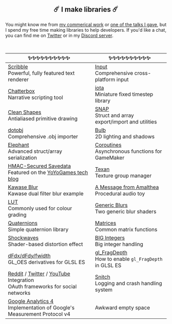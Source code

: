 <h2 align="center">☄️️ I make libraries ☄️️</h2>

You might know me from [my commerical work](http://www.jujuadams.com/) or [one of the talks I gave](https://www.youtube.com/watch?v=Uj7nr6vSRvs), but I spend my free time making libraries to help developers. If you'd like a chat, you can find me on [Twitter](https://twitter.com/jujuadams) or in my [Discord server](https://discord.gg/8krYCqr).

&nbsp;

|✨✨✨✨✨✨✨✨✨✨|✨✨✨✨✨✨✨✨✨✨|
|-----------------------------------------------------------------------------------------------------------------------------------------------------------------------------------------------------------------------------|-------------------------------------------------------------------------------------------------------|
|[Scribble](https://github.com/JujuAdams/scribble)<br>Powerful, fully featured text renderer                                                                                                                                  |[Input](https://github.com/JujuAdams/input)<br>Comprehensive cross-platform input                      |
|[Chatterbox](https://github.com/JujuAdams/chatterbox)<br>Narrative scripting tool                                                                                                                                            |[iota](https://github.com/JujuAdams/iota)<br>Miniature fixed timestep library                          |
|[Clean Shapes](https://github.com/JujuAdams/Clean-Shapes)<br>Antialiased primitive drawing                                                                                                                                   |[SNAP](https://github.com/JujuAdams/SNAP)<br>Struct and array export/import and utilities              |
|[dotobj](https://github.com/JujuAdams/dotobj)<br>Comprehensive .obj importer                                                                                                                                                 |[Bulb](https://github.com/JujuAdams/Bulb)<br>2D lighting and shadows                                   |
|[Elephant](https://github.com/JujuAdams/Elephant)<br>Advanced struct/array serialization                                                                                                                                     |[Coroutines](https://github.com/JujuAdams/Coroutines)<br>Asynchronous functions for GameMaker          |
|[HMAC-Secured Savedata](https://github.com/JujuAdams/protect-your-savefiles)<br>Featured on the [YoYoGames tech blog](https://www.yoyogames.com/blog/537/protect-your-savefiles)                                             |[Texan](https://github.com/JujuAdams/Texan)<br>Texture group manager                                   |
|[Kawase Blur](https://github.com/JujuAdams/Kawase)<br>Kawase dual filter blur example                                                                                                                                        |[A Message from Amalthea](https://github.com/JujuAdams/meditations)<br>Procedural audio toy            |
|[LUT](https://github.com/JujuAdams/LUT)<br>Commonly used for colour grading                                                                                                                                                  |[Generic Blurs](https://github.com/JujuAdams/blurs)<br>Two generic blur shaders                        |
|[Quaternions](https://github.com/JujuAdams/basic-quaternions)<br>Simple quaternion library                                                                                                                                   |[Matrices](https://github.com/JujuAdams/matrices)<br>Common matrix functions                           |
|[Shockwaves](https://github.com/JujuAdams/Shockwave)<br>Shader-based distortion effect                                                                                                                                       |[BIG Integers](https://github.com/JujuAdams/BIG)<br>Big integer handling                               |
|[dFdx/dFdy/fwidth](https://github.com/JujuAdams/GL_OES_standard_,brderivatives)<br>GL_OES derivatives for GLSL ES                                                                                                            |[gl_FragDepth](https://github.com/JujuAdams/gl_FragDepthEXT)<br>How to enable `gl_FragDepth` in GLSL ES|
|[Reddit](https://github.com/JujuAdams/reddit-OAuth2) / [Twitter](https://github.com/JujuAdams/Twitter-OAuth1.0a) / [YouTube](https://github.com/JujuAdams/YouTube-OAuth2) Integration<br>OAuth frameworks for social networks|[Snitch](https://github.com/JujuAdams/Snitch)<br>Logging and crash handling system                     |
|[Google Analytics 4](https://github.com/JujuAdams/GoogleAnalytics4)<br>Implementation of Google's Measurement Protocol v4                                                                                                       |Awkward empty space                                                                                    |
